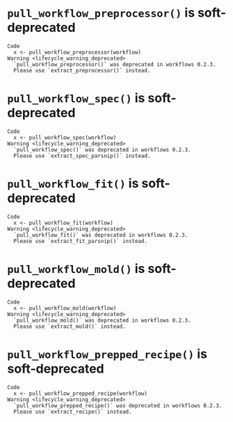 # `pull_workflow_preprocessor()` is soft-deprecated

    Code
      x <- pull_workflow_preprocessor(workflow)
    Warning <lifecycle_warning_deprecated>
      `pull_workflow_preprocessor()` was deprecated in workflows 0.2.3.
      Please use `extract_preprocessor()` instead.

# `pull_workflow_spec()` is soft-deprecated

    Code
      x <- pull_workflow_spec(workflow)
    Warning <lifecycle_warning_deprecated>
      `pull_workflow_spec()` was deprecated in workflows 0.2.3.
      Please use `extract_spec_parsnip()` instead.

# `pull_workflow_fit()` is soft-deprecated

    Code
      x <- pull_workflow_fit(workflow)
    Warning <lifecycle_warning_deprecated>
      `pull_workflow_fit()` was deprecated in workflows 0.2.3.
      Please use `extract_fit_parsnip()` instead.

# `pull_workflow_mold()` is soft-deprecated

    Code
      x <- pull_workflow_mold(workflow)
    Warning <lifecycle_warning_deprecated>
      `pull_workflow_mold()` was deprecated in workflows 0.2.3.
      Please use `extract_mold()` instead.

# `pull_workflow_prepped_recipe()` is soft-deprecated

    Code
      x <- pull_workflow_prepped_recipe(workflow)
    Warning <lifecycle_warning_deprecated>
      `pull_workflow_prepped_recipe()` was deprecated in workflows 0.2.3.
      Please use `extract_recipe()` instead.

